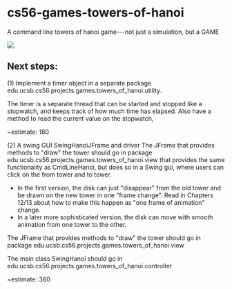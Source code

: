 # cs56-games-towers-of-hanoi

A command line towers of hanoi game---not just a simulation, but a GAME

![](http://i.imgur.com/T2eKHVT.png)

## Next steps:

(1) Implement a timer object in a separate package edu.ucsb.cs56.projects.games.towers_of_hanoi.utility.

The timer is a separate thread that can be started and stopped like a stopwatch, and keeps track of how much time has elapsed.  Also have a method to 
read the current value on the stopwatch, 

~estimate: 180

(2) A swing GUI SwingHanoiJFrame and driver The JFrame that provides methods to "draw" the tower should go in package edu.ucsb.cs56.projects.games.towers_of_hanoi.view
 that provides the same functionality as CmdLineHanoi, but does so in a Swing gui, where users can click on the from tower and to tower.

* In the first version, the disk can just "disappear" from the old tower and be drawn on the new tower in one "frame change".  Read in Chapters 12/13 about how to make this happen as "one frame of animation" change.
* In a later more sophisticated version, the disk can move with smooth animation from one tower to the other.

The JFrame that provides methods to "draw" the tower should go in package edu.ucsb.cs56.projects.games.towers_of_hanoi.view

The main class SwingHanoi should go in edu.ucsb.cs56.projects.games.towers_of_hanoi.controller


~estimate: 360
